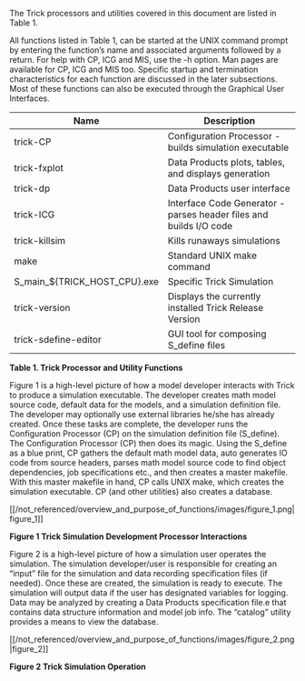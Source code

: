 The Trick processors and utilities covered in this document are listed in Table 1.

All functions listed in Table 1, can be started at the UNIX command prompt by entering the function’s name and associated arguments followed by a return. For help with CP, ICG and MIS, use the -h option. Man pages are available for CP, ICG and MIS too. Specific startup and termination characteristics for each function are discussed in the later subsections. Most of these functions can also be executed through the Graphical User Interfaces.

Name                         | Description
----                         | -----------
trick-CP                     | Configuration Processor - builds simulation executable
trick-fxplot                 | Data Products plots, tables, and displays generation
trick-dp                     | Data Products user interface
trick-ICG                    | Interface Code Generator - parses header files and builds I/O code
trick-killsim                | Kills runaways simulations
make                         | Standard UNIX make command
S_main_${TRICK_HOST_CPU}.exe | Specific Trick Simulation
trick-version                | Displays the currently installed Trick Release Version
trick-sdefine-editor         | GUI tool for composing S_define files

**Table 1. Trick Processor and Utility Functions**

Figure 1 is a high-level picture of how a model developer interacts with Trick to produce a simulation executable. The developer creates math model source code, default data for the models, and a simulation definition file. The developer may optionally use external libraries he/she has already created. Once these tasks are complete, the developer runs the Configuration Processor (CP) on the simulation definition file (S_define). The Configuration Processor (CP) then does its magic. Using the S_define as a blue print, CP gathers the default math model data, auto generates IO code from source headers, parses math model source code to find object dependencies, job specifications etc., and then creates a master makefile. With this master makefile in hand, CP calls UNIX make, which creates the simulation executable. CP (and other utilities) also creates a database.

[[/not_referenced/overview_and_purpose_of_functions/images/figure_1.png|figure_1]]

**Figure 1 Trick Simulation Development Processor Interactions**

Figure 2 is a high-level picture of how a simulation user operates the simulation. The simulation developer/user is responsible for creating an “input” file for the simulation and data recording specification files (if needed). Once these are created, the simulation is ready to execute. The simulation will output data if the user has designated variables for logging. Data may be analyzed by creating a Data Products specification file.e that contains data structure information and model job info. The “catalog” utility provides a means to view the database.

[[/not_referenced/overview_and_purpose_of_functions/images/figure_2.png|figure_2]]

**Figure 2 Trick Simulation Operation**
